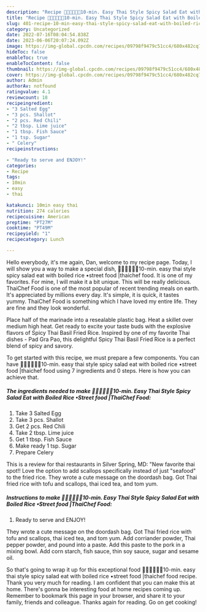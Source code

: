 ```yaml
---
description: "Recipe 👩🏽‍🍳👩🏻‍🍳10-min. Easy Thai Style Spicy Salad Eat with Boiled Rice •Street food |ThaiChef Food the Very Delicious"
title: "Recipe 👩🏽‍🍳👩🏻‍🍳10-min. Easy Thai Style Spicy Salad Eat with Boiled Rice •Street food |ThaiChef Food the Very Delicious"
slug: 401-recipe-10-min-easy-thai-style-spicy-salad-eat-with-boiled-rice-street-food-thaichef-food-the-very-delicious
category: Uncategorized
date: 2022-07-16T08:04:54.838Z
date: 2023-06-06T20:07:24.092Z
image: https://img-global.cpcdn.com/recipes/09798f9479c51cc4/680x482cq70/10-min-easy-thai-style-spicy-salad-eat-with-boiled-rice-street-food-thaichef-food-recipe-main-photo.jpg
hideToc: false
enableToc: true
enableTocContent: false
thumbnail: https://img-global.cpcdn.com/recipes/09798f9479c51cc4/680x482cq70/10-min-easy-thai-style-spicy-salad-eat-with-boiled-rice-street-food-thaichef-food-recipe-main-photo.jpg
cover: https://img-global.cpcdn.com/recipes/09798f9479c51cc4/680x482cq70/10-min-easy-thai-style-spicy-salad-eat-with-boiled-rice-street-food-thaichef-food-recipe-main-photo.jpg
author: Admin
authorAv: notfound
ratingvalue: 4.1
reviewcount: 18
recipeingredient:
- "3 Salted Egg"
- "3 pcs. Shallot"
- "2 pcs. Red Chili"
- "2 tbsp. Lime juice"
- "1 tbsp. Fish Sauce"
- "1 tsp. Sugar"
- " Celery"
recipeinstructions:

- "Ready to serve and ENJOY!"
categories:
- Recipe
tags:
- 10min
- easy
- thai

katakunci: 10min easy thai 
nutrition: 274 calories
recipecuisine: American
preptime: "PT27M"
cooktime: "PT49M"
recipeyield: "1"
recipecategory: Lunch

---
```



Hello everybody, it's me again, Dan, welcome to my recipe page. Today, I will show you a way to make a special dish, 👩🏽‍🍳👩🏻‍🍳10-min. easy thai style spicy salad eat with boiled rice •street food |thaichef food. It is one of my favorites. For mine, I will make it a bit unique. This will be really delicious.
ThaiChef Food is one of the most popular of recent trending meals on earth. It's appreciated by millions every day. It's simple, it is quick, it tastes yummy. ThaiChef Food is something which I have loved my entire life. They are fine and they look wonderful.

Place half of the marinade into a resealable plastic bag. Heat a skillet over medium high heat. Get ready to excite your taste buds with the explosive flavors of Spicy Thai Basil Fried Rice. Inspired by one of my favorite Thai dishes - Pad Gra Pao, this delightful Spicy Thai Basil Fried Rice is a perfect blend of spicy and savory.


To get started with this recipe, we must prepare a few components. You can have 👩🏽‍🍳👩🏻‍🍳10-min. easy thai style spicy salad eat with boiled rice •street food |thaichef food using 7 ingredients and 0 steps. Here is how you can achieve that.

<!--inarticleads1-->

##### The ingredients needed to make 👩🏽‍🍳👩🏻‍🍳10-min. Easy Thai Style Spicy Salad Eat with Boiled Rice •Street food |ThaiChef Food:

1. Take 3 Salted Egg
1. Take 3 pcs. Shallot
1. Get 2 pcs. Red Chili
1. Take 2 tbsp. Lime juice
1. Get 1 tbsp. Fish Sauce
1. Make ready 1 tsp. Sugar
1. Prepare  Celery


This is a review for thai restaurants in Silver Spring, MD: &#34;New favorite thai spot!! Love the option to add scallops specifically instead of just &#34;seafood&#34; to the fried rice. They wrote a cute message on the doordash bag. Got Thai fried rice with tofu and scallops, thai iced tea, and tom yum. 

<!--inarticleads2-->

##### Instructions to make 👩🏽‍🍳👩🏻‍🍳10-min. Easy Thai Style Spicy Salad Eat with Boiled Rice •Street food |ThaiChef Food:


1. Ready to serve and ENJOY!

They wrote a cute message on the doordash bag. Got Thai fried rice with tofu and scallops, thai iced tea, and tom yum. Add corriander powder, Thai pepper powder, and pound into a paste. Add this paste to the pork in a mixing bowl. Add corn starch, fish sauce, thin soy sauce, sugar and sesame oil. 

So that's going to wrap it up for this exceptional food 👩🏽‍🍳👩🏻‍🍳10-min. easy thai style spicy salad eat with boiled rice •street food |thaichef food recipe. Thank you very much for reading. I am confident that you can make this at home. There's gonna be interesting food at home recipes coming up. Remember to bookmark this page in your browser, and share it to your family, friends and colleague. Thanks again for reading. Go on get cooking!
